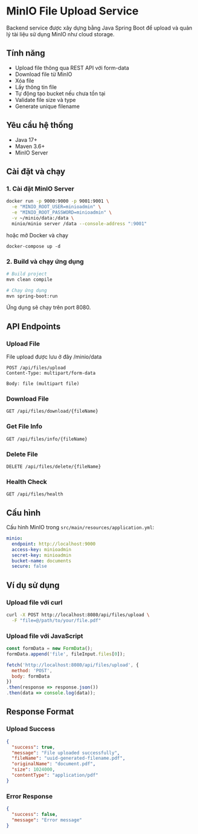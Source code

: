 # MinIO File Upload Service

Backend service được xây dựng bằng Java Spring Boot để upload và quản lý tài liệu sử dụng MinIO như cloud storage.

## Tính năng

- Upload file thông qua REST API với form-data
- Download file từ MinIO
- Xóa file
- Lấy thông tin file
- Tự động tạo bucket nếu chưa tồn tại
- Validate file size và type
- Generate unique filename

## Yêu cầu hệ thống

- Java 17+
- Maven 3.6+
- MinIO Server

## Cài đặt và chạy

### 1. Cài đặt MinIO Server

```bash
docker run -p 9000:9000 -p 9001:9001 \
  -e "MINIO_ROOT_USER=minioadmin" \
  -e "MINIO_ROOT_PASSWORD=minioadmin" \
  -v ~/minio/data:/data \
  minio/minio server /data --console-address ":9001"
```

hoặc mở Docker và chạy
```
docker-compose up -d
```

### 2. Build và chạy ứng dụng

```bash
# Build project
mvn clean compile

# Chạy ứng dụng
mvn spring-boot:run
```

Ứng dụng sẽ chạy trên port 8080.

## API Endpoints

### Upload File
File upload được lưu ở đây /minio/data
```
POST /api/files/upload
Content-Type: multipart/form-data

Body: file (multipart file)
```

### Download File
```
GET /api/files/download/{fileName}
```

### Get File Info
```
GET /api/files/info/{fileName}
```

### Delete File
```
DELETE /api/files/delete/{fileName}
```

### Health Check
```
GET /api/files/health
```

## Cấu hình

Cấu hình MinIO trong `src/main/resources/application.yml`:

```yaml
minio:
  endpoint: http://localhost:9000
  access-key: minioadmin
  secret-key: minioadmin
  bucket-name: documents
  secure: false
```

## Ví dụ sử dụng

### Upload file với curl
```bash
curl -X POST http://localhost:8080/api/files/upload \
  -F "file=@/path/to/your/file.pdf"
```

### Upload file với JavaScript
```javascript
const formData = new FormData();
formData.append('file', fileInput.files[0]);

fetch('http://localhost:8080/api/files/upload', {
  method: 'POST',
  body: formData
})
.then(response => response.json())
.then(data => console.log(data));
```

## Response Format

### Upload Success
```json
{
  "success": true,
  "message": "File uploaded successfully",
  "fileName": "uuid-generated-filename.pdf",
  "originalName": "document.pdf",
  "size": 1024000,
  "contentType": "application/pdf"
}
```

### Error Response
```json
{
  "success": false,
  "message": "Error message"
}
```
